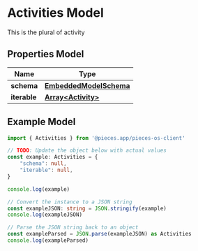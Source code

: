 
# Activities Model

This is the plural of activity

## Properties Model

Name | Type
------------ | -------------
**schema** | [**EmbeddedModelSchema**](EmbeddedModelSchema)
**iterable** | [**Array&lt;Activity&gt;**](Activity)

## Example Model

```typescript
import { Activities } from '@pieces.app/pieces-os-client'

// TODO: Update the object below with actual values
const example: Activities = {
    "schema": null,
    "iterable": null,
}

console.log(example)

// Convert the instance to a JSON string
const exampleJSON: string = JSON.stringify(example)
console.log(exampleJSON)

// Parse the JSON string back to an object
const exampleParsed = JSON.parse(exampleJSON) as Activities
console.log(exampleParsed)
```


